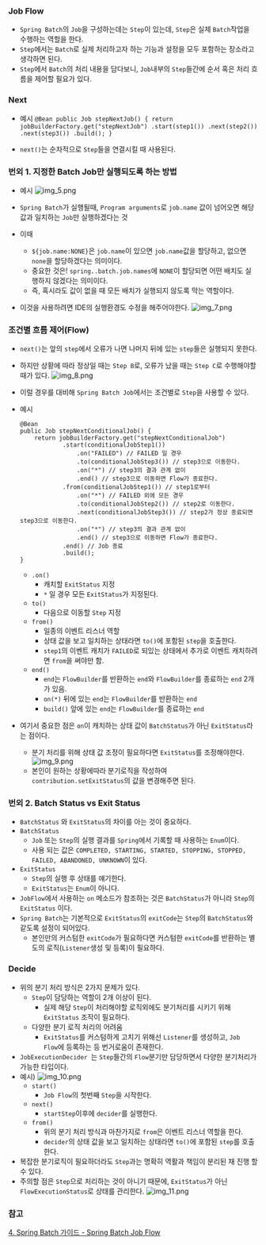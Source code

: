 ### Job Flow
* `Spring Batch`의 `Job`을 구성하는데는 `Step`이 있는데,
`Step`은 실제 `Batch`작업을 수행하는 역할을 한다.
* `Step`에서는 `Batch`로 실제 처리하고자 하는 기능과 설정을 모두 포함하는 장소라고 생각하면 된다.
* `Step`에서 `Batch`의 처리 내용을 담다보니, `Job`내부의 `Step`들간에 순서 혹은 처리 흐름을 제어할 필요가 있다.

### Next
* 예시
    `
    @Bean
    public Job stepNextJob() {
        return jobBuilderFactory.get("stepNextJob")
                .start(step1())
                .next(step2())
                .next(step3())
                .build();
    }
    `
  
* `next()`는 순차적으로 `Step`들을 연결시킬 때 사용된다.


### 번외 1. 지정한 Batch Job만 실행되도록 하는 방법
* 예시
  ![img_5.png](img_5.png)
  
* `Spring Batch`가 실행될때, `Program arguments`로 `job.name` 값이 넘어오면 해당 값과 일치하는 `Job`만 실행하겠다는 것
* 이때
  * `${job.name:NONE}`은 `job.name`이 있으면 `job.name`값을 할당하고, 없으면 `none`을 할당하겠다는 의미이다.
  * 중요한 것은! `spring..batch.job.names`에 `NONE`이 할당되면 어떤 배치도 실행하지 않겠다는 의미이다.
  * 즉, 혹시라도 값이 없을 때 모든 배치가 실행되지 않도록 막는 역할이다.
* 이것을 사용하려면 IDE의 실행환경도 수정을 해주어야한다.
  ![img_7.png](img_7.png)
  

### 조건별 흐름 제어(Flow)
* `next()`는 앞의 `step`에서 오류가 나면 나머지 뒤에 있는 `step`들은 실행되지 못한다.
* 하지만 상황에 따라 정상일 때는 `Step B`로, 오류가 났을 때는 `Step C`로 수행해야할 때가 있다.
  ![img_8.png](img_8.png)
  
* 이럴 경우를 대비해 `Spring Batch Job`에서는 조건별로 `Step`을 사용할 수 있다.
* 예시
    ```
    @Bean
    public Job stepNextConditionalJob() {
        return jobBuilderFactory.get("stepNextConditionalJob")
                .start(conditionalJobStep1())
                    .on("FAILED") // FAILED 일 경우
                    .to(conditionalJobStep3()) // step3으로 이동한다.
                    .on("*") // step3의 결과 관계 없이 
                    .end() // step3으로 이동하면 Flow가 종료한다.
                .from(conditionalJobStep1()) // step1로부터
                    .on("*") // FAILED 외에 모든 경우
                    .to(conditionalJobStep2()) // step2로 이동한다.
                    .next(conditionalJobStep3()) // step2가 정상 종료되면 step3으로 이동한다.
                    .on("*") // step3의 결과 관계 없이 
                    .end() // step3으로 이동하면 Flow가 종료한다.
                .end() // Job 종료
                .build();
    }  
    ```
  * `.on()`
    * 캐치할 `ExitStatus` 지정
    * `*` 일 경우 모든 `ExitStatus`가 지정된다.
  * `to()`
    * 다음으로 이동할 `Step` 지정
  * `from()`
    * 일종의 이벤트 리스너 역할
    * 상태 값을 보고 일치하는 상태라면 `to()`에 포함된 `step`을 호출한다.
    * `step1`의 이벤트 캐치가 `FAILED`로 되있는 상태에서 추가로 이벤트 캐치하려면 `from`을 써야만 함.
  * `end()`
    * `end`는 `FlowBuilder`를 반환하는 `end`와 `FlowBuilder`를 종료하는 `end` 2개가 있음.
    * `on(*)` 뒤에 있는 `end`는 `FlowBuilder`를 반환하는 `end`
    * `build()`  앞에 있는 `end`는 `FlowBuilder`를 종료하는 `end`
 * 여기서 중요한 점은 `on`이 캐치하는 상태 값이 `BatchStatus`가 아닌 `ExitStatus`라는 점이다.
    * 분기 처리를 위해 상태 값 조정이 필요하다면 `ExitStatus`를 조정해야한다.
    ![img_9.png](img_9.png)
    * 본인이 원하는 상황에따라 분기로직을 작성하여 `contribution.setExitStatus`의 값을 변경해주면 된다.
  

### 번외 2. Batch Status vs Exit Status
* `BatchStatus` 와 `ExitStatus`의 차이를 아는 것이 중요하다.
* `BatchStatus`
  * `Job` 또는 `Step`의 실행 결과를 `Spring`에서 기록할 때 사용하는 `Enum`이다.
  * 사용 되는 값은 `COMPLETED, STARTING, STARTED, STOPPING, STOPPED, FAILED, ABANDONED, UNKNOWN`이 있다.
* `ExitStatus`
  * `Step`의 실행 후 상태를 얘기한다.
  * `ExitStatus`는 `Enum`이 아니다.
* `JobFlow`에서 사용하는 `on` 메소드가 참조하는 것은 `BatchStatus`가 아니라 `Step`의 `ExitStatus` 이다.
* `Spring Batch`는 기본적으로 `ExitStatus`의 `exitCode`는 `Step`의 `BatchStatus`와 같도록 설정이 되어있다.
    * 본인만의 커스텀한 `exitCode`가 필요하다면 커스텀한 `exitCode`를 반환하는 별도의 로직(`Listener`생성 및 등록)이 필요하다.


### Decide
* 위의 분기 처리 방식은 2가지 문제가 있다.
    * `Step`이 담당하는 역할이 2개 이상이 된다.
        * 실제 해당 `Step`이 처리해야할 로직외에도 분기처리를 시키기 위해 `ExitStatus` 조작이 필요하다.
    * 다양한 분기 로직 처리의 어려움
        * `ExitStatus`를 커스텀하게 고치기 위해선 `Listener`를 생성하고, `Job Flow`에 등록하는 등 번거로움이 존재한다.
* `JobExecutionDecider `는 `Step`들간의 `Flow`분기만 담당하면서 다양한 분기처리가 가능한 타입이다.
* 예시)
   ![img_10.png](img_10.png)
    * `start()`
        * `Job Flow`의 첫번째 `Step`을 시작한다.
    * `next()`
        * `startStep`이후에 `decider`를 실행한다.
    * `from()`
        * 위의 분기 처리 방식과 마찬가지로 `from`은 이벤트 리스너 역할을 한다.
        * `decider`의 상태 값을 보고 일치하는 상태라면 `to()`에 포함된 `step`를 호출한다.
* 복잡한 분기로직이 필요하더라도 `Step`과는 명확히 역활과 책임이 분리된 채 진행 할 수 있다. 
* 주의할 점은 `Step`으로 처리하는 것이 아니기 때문에, `ExitStatus`가 아닌 `FlowExecutionStatus`로 상태를 관리한다.
    ![img_11.png](img_11.png)
  

### 참고
[4. Spring Batch 가이드 - Spring Batch Job Flow](https://jojoldu.tistory.com/328?category=902551)